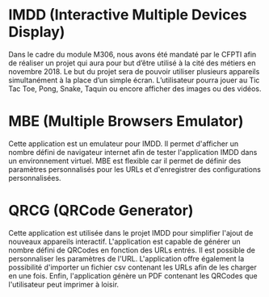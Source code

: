 # IMDD (Interactive Multiple Devices Display)
Dans le cadre du module M306, nous avons été mandaté par le CFPTI afin de réaliser un projet qui aura pour but d’être utilisé à la cité des métiers en novembre 2018. Le but du projet sera de pouvoir utiliser plusieurs appareils simultanément à la place d’un simple écran. L’utilisateur pourra jouer au Tic Tac Toe,  Pong, Snake, Taquin ou encore afficher des images ou des vidéos. 

# MBE (Multiple Browsers Emulator)
Cette application est un emulateur pour IMDD. Il permet d'afficher un nombre défini de navigateur internet afin de tester l'application IMDD dans un environnement virtuel. MBE est flexible car il permet de définir des paramètres personnalisés pour les URLs et d'enregistrer des configurations personnalisées.

# QRCG (QRCode Generator)
Cette application est utilisée dans le projet IMDD pour simplifier l'ajout de nouveaux appareils interactif. L'application est capable de générer un nombre défini de QRCodes en fonction des URLs entrés. Il est possible de personnaliser les paramètres de l'URL. L'application offre également la possibilité d'importer un fichier csv contenant les URLs afin de les charger en une fois. Enfin, l'application génère un PDF contenant les QRCodes que l'utilisateur peut imprimer à loisir.